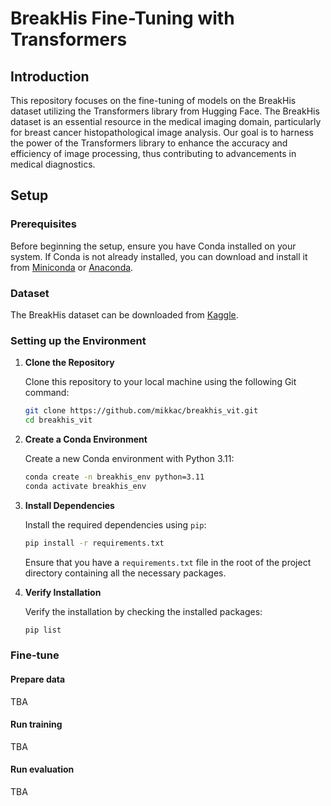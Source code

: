 # BreakHis Fine-Tuning with Transformers

## Introduction

This repository focuses on the fine-tuning of models on the BreakHis dataset utilizing the Transformers library from Hugging Face. The BreakHis dataset is an essential resource in the medical imaging domain, particularly for breast cancer histopathological image analysis. Our goal is to harness the power of the Transformers library to enhance the accuracy and efficiency of image processing, thus contributing to advancements in medical diagnostics.

## Setup

### Prerequisites

Before beginning the setup, ensure you have Conda installed on your system. If Conda is not already installed, you can download and install it from [Miniconda](https://docs.conda.io/en/latest/miniconda.html) or [Anaconda](https://www.anaconda.com/products/individual).

### Dataset

The BreakHis dataset can be downloaded from [Kaggle](https://www.kaggle.com/datasets/ambarish/breakhis).

### Setting up the Environment

1. **Clone the Repository**

   Clone this repository to your local machine using the following Git command:

   ```bash
   git clone https://github.com/mikkac/breakhis_vit.git
   cd breakhis_vit
   ```

2. **Create a Conda Environment**

   Create a new Conda environment with Python 3.11:

   ```bash
   conda create -n breakhis_env python=3.11
   conda activate breakhis_env
   ```

3. **Install Dependencies**

   Install the required dependencies using `pip`:

   ```bash
   pip install -r requirements.txt
   ```

   Ensure that you have a `requirements.txt` file in the root of the project directory containing all the necessary packages.

4. **Verify Installation**

   Verify the installation by checking the installed packages:

   ```bash
   pip list
   ```

### Fine-tune

#### Prepare data
TBA

#### Run training
TBA

#### Run evaluation
TBA